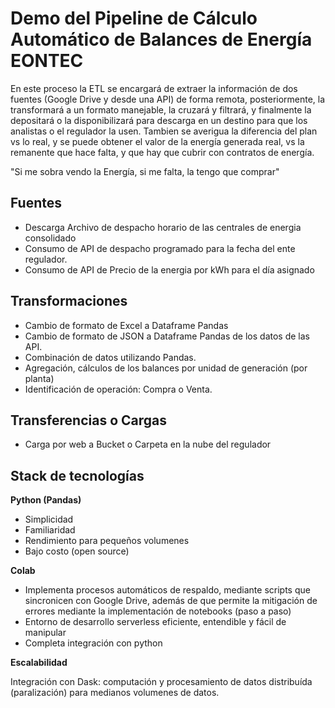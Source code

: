 # Demo del Pipeline de Cálculo Automático de Balances de Energía EONTEC

En este proceso la ETL se encargará de extraer la información de dos fuentes (Google Drive y desde una API) de forma remota, posteriormente, la transformará a un formato manejable, la cruzará y filtrará, y finalmente la depositará o la disponibilizará para descarga en un destino para que los analistas o el regulador la usen.
Tambien se averigua la diferencia del plan vs lo real, y se puede obtener el valor de la energía generada real, vs la remanente que hace falta, y que hay que cubrir con contratos de energía.

"Si me sobra vendo la Energía, si me falta, la tengo que comprar"

## Fuentes
- Descarga Archivo de despacho horario de las centrales de energia consolidado
- Consumo de API de despacho programado para la fecha del ente regulador.
- Consumo de API de Precio de la energia por kWh para el día asignado
## Transformaciones
- Cambio de formato de Excel a Dataframe Pandas
- Cambio de formato de JSON a Dataframe Pandas de los datos de las API.
- Combinación de datos utilizando Pandas.
- Agregación, cálculos de los balances por unidad de generación (por planta)
- Identificación de operación: Compra o Venta.
## Transferencias o Cargas
- Carga por web a Bucket o Carpeta en la nube del regulador

## Stack de tecnologías

**Python (Pandas)**
- Simplicidad
- Familiaridad
- Rendimiento para pequeños volumenes
- Bajo costo (open source)

**Colab**

- Implementa procesos automáticos de respaldo, mediante scripts que sincronicen con Google Drive, además de que permite la mitigación de errores mediante la implementación de notebooks (paso a paso)
- Entorno de desarrollo serverless eficiente, entendible y fácil de manipular
- Completa integración con python

**Escalabilidad**

Integración con Dask: computación y procesamiento de datos distribuída (paralización) para medianos volumenes de datos.
